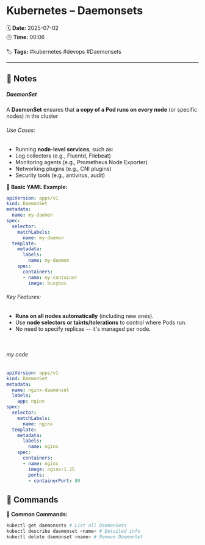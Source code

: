 # Kubernetes – Daemonsets

🗓️ **Date:** 2025-07-02  
🕒 **Time:** 00:06  

🏷️ **Tags:** #kubernetes #devops #Daemonsets  

---

## 📝 Notes

##### DaemonSet

A **DaemonSet** ensures that **a copy of a Pod runs on every node** (or
specific nodes) in the cluster
###### Use Cases:

- Running **node-level services**, such as:
- Log collectors (e.g., Fluentd, Filebeat)
- Monitoring agents (e.g., Prometheus Node Exporter)
- Networking plugins (e.g., CNI plugins)
- Security tools (e.g., antivirus, audit)

**🧾 Basic YAML Example:**

```YAML
apiVersion: apps/v1
kind: DaemonSet
metadata:
  name: my-daemon
spec:
  selector:
    matchLabels:
      name: my-daemon
  template:
    metadata:
      labels:
        name: my-daemon
    spec:
      containers:
      - name: my-container
        image: busybox

```

###### Key Features:

- **Runs on all nodes automatically** (including new ones).
- Use **node selectors or taints/tolerations** to control where Pods
  run.
- No need to specify replicas -- it\'s managed per node.

 
###### my code
```YAML
apiVersion: apps/v1
kind: DaemonSet
metadata:
  name: nginx-daemonset
  labels:
    app: nginx
spec:
  selector:
    matchLabels:
      name: nginx
  template:
    metadata:
      labels:
        name: nginx
    spec:
      containers:
      - name: nginx
        image: nginx:1.25
        ports:
        - containerPort: 80
```

## 🧾 Commands

**📘 Common Commands:**
```bash
kubectl get daemonsets # List all DaemonSets
kubectl describe daemonset <name> # Detailed info
kubectl delete daemonset <name> # Remove DaemonSet
```
